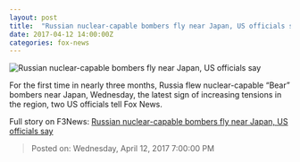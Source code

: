 ```yaml
---
layout: post
title:  "Russian nuclear-capable bombers fly near Japan, US officials say"
date: 2017-04-12 14:00:00Z
categories: fox-news
---
```


![Russian nuclear-capable bombers fly near Japan, US officials say](http://a57.foxnews.com/media2.foxnews.com/BrightCove/694940094001/2017/04/12/0/0/694940094001_5395652856001_5395636114001-vs.jpg?ve=1)

For the first time in nearly three months, Russia flew nuclear-capable “Bear” bombers near Japan, Wednesday, the latest sign of increasing tensions in the region, two US officials tell Fox News.


Full story on F3News: [Russian nuclear-capable bombers fly near Japan, US officials say](http://www.f3nws.com/n/EPBcJE)

> Posted on: Wednesday, April 12, 2017 7:00:00 PM
